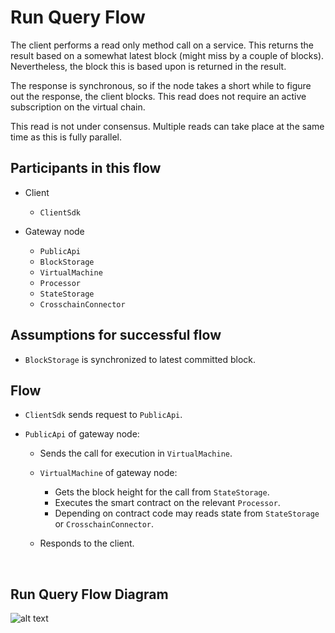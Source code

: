# Run Query Flow

The client performs a read only method call on a service. This returns the result based on a somewhat latest block (might miss by a couple of blocks). Nevertheless, the block this is based upon is returned in the result.

The response is synchronous, so if the node takes a short while to figure out the response, the client blocks. This read does not require an active subscription on the virtual chain.

This read is not under consensus. Multiple reads can take place at the same time as this is fully parallel.

## Participants in this flow

* Client
  * `ClientSdk`

* Gateway node
  * `PublicApi`
  * `BlockStorage`
  * `VirtualMachine`
  * `Processor`
  * `StateStorage`
  * `CrosschainConnector`

## Assumptions for successful flow

* `BlockStorage` is synchronized to latest committed block.

## Flow

* `ClientSdk` sends request to `PublicApi`.

* `PublicApi` of gateway node:
  * Sends the call for execution in `VirtualMachine`.

  * `VirtualMachine` of gateway node:
    * Gets the block height for the call from `StateStorage`.
    * Executes the smart contract on the relevant `Processor`.
    * Depending on contract code may reads state from `StateStorage` or `CrosschainConnector`.

  * Responds to the client.

&nbsp;
## Run Query Flow Diagram

![alt text][run_local_method_flow] <br/><br/>

[run_local_method_flow]: ../_img/run_local_method_flow.png "Call Method"
